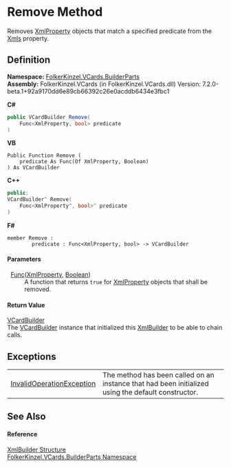 # Remove Method


Removes <a href="acc008b1-680c-897b-c8af-e3cd24d10d88.md">XmlProperty</a> objects that match a specified predicate from the <a href="72934059-97f9-72e4-6010-1ce0c34221d5.md">Xmls</a> property.



## Definition
**Namespace:** <a href="30716183-7f69-ceb8-b5fe-4d9f23e7fd2b.md">FolkerKinzel.VCards.BuilderParts</a>  
**Assembly:** FolkerKinzel.VCards (in FolkerKinzel.VCards.dll) Version: 7.2.0-beta.1+92a9170dd6e89cb66392c26e0acddb6434e3fbc1

**C#**
``` C#
public VCardBuilder Remove(
	Func<XmlProperty, bool> predicate
)
```
**VB**
``` VB
Public Function Remove ( 
	predicate As Func(Of XmlProperty, Boolean)
) As VCardBuilder
```
**C++**
``` C++
public:
VCardBuilder^ Remove(
	Func<XmlProperty^, bool>^ predicate
)
```
**F#**
``` F#
member Remove : 
        predicate : Func<XmlProperty, bool> -> VCardBuilder 
```



#### Parameters
<dl><dt>  <a href="https://learn.microsoft.com/dotnet/api/system.func-2" target="_blank" rel="noopener noreferrer">Func</a>(<a href="acc008b1-680c-897b-c8af-e3cd24d10d88.md">XmlProperty</a>, <a href="https://learn.microsoft.com/dotnet/api/system.boolean" target="_blank" rel="noopener noreferrer">Boolean</a>)</dt><dd>A function that returns <code>true</code> for <a href="acc008b1-680c-897b-c8af-e3cd24d10d88.md">XmlProperty</a> objects that shall be removed.</dd></dl>

#### Return Value
<a href="4254b25b-c39b-3224-d22e-0072642cabb3.md">VCardBuilder</a>  
The <a href="4254b25b-c39b-3224-d22e-0072642cabb3.md">VCardBuilder</a> instance that initialized this <a href="20185480-4542-f3f6-3192-0b1f202ba2f3.md">XmlBuilder</a> to be able to chain calls.

## Exceptions
<table>
<tr>
<td><a href="https://learn.microsoft.com/dotnet/api/system.invalidoperationexception" target="_blank" rel="noopener noreferrer">InvalidOperationException</a></td>
<td>The method has been called on an instance that had been initialized using the default constructor.</td></tr>
</table>

## See Also


#### Reference
<a href="20185480-4542-f3f6-3192-0b1f202ba2f3.md">XmlBuilder Structure</a>  
<a href="30716183-7f69-ceb8-b5fe-4d9f23e7fd2b.md">FolkerKinzel.VCards.BuilderParts Namespace</a>  
